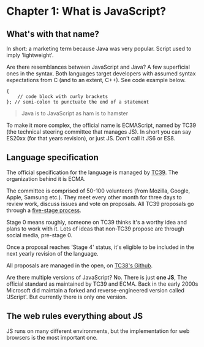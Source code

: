 # Chapter 1: What is JavaScript?

## What's with that name?
In short: a marketing term because Java was very popular. Script used to imply 'lightweight'. 

Are there resemblances between JavaScript and Java?
A few superficial ones in the syntax. Both languages target developers with assumed syntax expectations from C (and to an extent, C++). See code example below.

```
{
    // code block with curly brackets
}; // semi-colon to punctuate the end of a statement
```

> Java is to JavaScript as ham is to hamster

To make it more complex, the official name is ECMAScript, named by TC39 (the technical steering committee that manages JS). In short you can say ES20xx (for that years revision), or just JS. Don't call it JS6 or ES8.

## Language specification

The official specification for the language is managed by [TC39](https://tc39.es/). The organization behind it is ECMA. 

The committee is comprised of 50-100 volunteers (from Mozilla, Google, Apple, Samsung etc.). They meet every other month for three days to review work, discuss issues and vote on proposals. All TC39 proposals go through a [five-stage process](https://tc39.es/process-document/).

Stage 0 means roughly, someone on TC39 thinks it's a worthy idea and plans to work with it. Lots of ideas that non-TC39 propose are through social media, pre-stage 0.

Once a proposal reaches 'Stage 4' status, it's eligible to be included in the next yearly revision of the language.

All proposals are managed in the open, on [TC38's Github](https://github.com/tc39/proposals).

Are there multiple versions of JavaScript? No. There is just **one JS**, The official standard as maintained by TC39 and ECMA. Back in the early 2000s Microsoft did maintain a forked and reverse-engineered version called 'JScript'. But currently there is only one version.

## The web rules everything about JS
JS runs on many different environments, but the implementation for web browsers is the most important one.